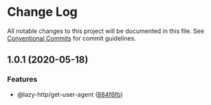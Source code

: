 # Change Log

All notable changes to this project will be documented in this file.
See [Conventional Commits](https://conventionalcommits.org) for commit guidelines.

## 1.0.1 (2020-05-18)


### Features

* @lazy-http/get-user-agent ([884f6fb](https://github.com/bluelovers/ws-lazy-http/commit/884f6fb41e21c0fe67ffaa2f41d7929118d6eb9e))
